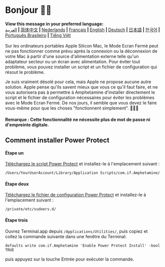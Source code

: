 # Bonjour 👋🏼
<b>View this message in your preferred language:</b><br><a href="https://x74353.github.io/Amphetamine-Power-Protect/Localized/PowerProtectInstall_Arabic.html">العربية</a><b> | </b><a href="https://x74353.github.io/Amphetamine-Power-Protect/Localized/PowerProtectInstall_ChineseSimplified.html">简体中文<a><b> | </b><a href="https://x74353.github.io/Amphetamine-Power-Protect/Localized/PowerProtectInstall_Dutch.html">Nederlands</a><b> | </b><a href="https://x74353.github.io/Amphetamine-Power-Protect/Localized/PowerProtectInstall_French.html">Français</a><b> | </b><a href="https://x74353.github.io/Amphetamine-Power-Protect/">English</a><b> | </b><a href="https://x74353.github.io/Amphetamine-Power-Protect/Localized/PowerProtectInstall_German.html">Deutsch</a><b> | </b><a href="https://x74353.github.io/Amphetamine-Power-Protect/Localized/PowerProtectInstall_Japanese.html">日本語</a><b> | </b><a href="https://x74353.github.io/Amphetamine-Power-Protect/Localized/PowerProtectInstall_Korean.html">한국어</a><b> | </b><a href="https://x74353.github.io/Amphetamine-Power-Protect/Localized/PowerProtectInstall_Portuguese.html">Português Brasileiro</a><b> | </b><a href="https://x74353.github.io/Amphetamine-Power-Protect/Localized/PowerProtectInstall_Vietnamese.html">Tiếng Việt</a>
<br><br>
Sur les ordinateurs portables Apple Silicon Mac, le Mode Ecran Fermé peut ne pas fonctionner comme prévu après la connexion ou la déconnexion de votre Mac à partir d'une source d'alimentation externe telle qu'un adaptateur secteur ou un écran avec alimentation. Pour éviter tout problème, vous pouvez installer un script et un fichier de configuration qui résout le problème.

Je suis vraiment désolé pour cela, mais Apple ne propose aucune autre solution. Apple pense qu'ils savent mieux que vous ce qu'il faut faire, et ne vous autorisera pas à permettre à Amphetamine d'installer directement le script et le fichier de configuration nécessaires pour éviter les problèmes avec le Mode Ecran Fermé. De nos jours, il semble que vous devez le faire vous-même pour que les choses "fonctionnent simplement". 🔨💪🏼

<h4>Remarque : Cette fonctionnalité ne nécessite plus de mot de passe ni d'empreinte digitale.</h4>

## Comment installer Power Protect

<h4>Étape un</h4>
<a href="https://raw.githubusercontent.com/x74353/Amphetamine/master/Files/PowerProtect_Script.zip">Téléchargez le script Power Protect</a> et installez-le à l'emplacement suivant :<br>

```
/Users/YourUserAccount/Library/Application Scripts/com.if.Amphetamine/
```

<h4>Étape deux</h4>

<a href="https://raw.githubusercontent.com/x74353/Amphetamine/master/Files/PowerProtect_Configuration.zip">Téléchargez le fichier de configuration Power Protect</a> et installez-le à l'emplacement suivant :

```
/private/etc/sudoers.d/
```

<h4>Étape trois</h4>

Ouvrez Terminal.app depuis ```/Applications/Utilities/```, puis copiez et collez la commande suivante dans une fenêtre du Terminal:

```
defaults write com.if.Amphetamine 'Enable Power Protect Install' -bool TRUE
```

puis appuyez sur la touche Entrée pour exécuter la commande.
